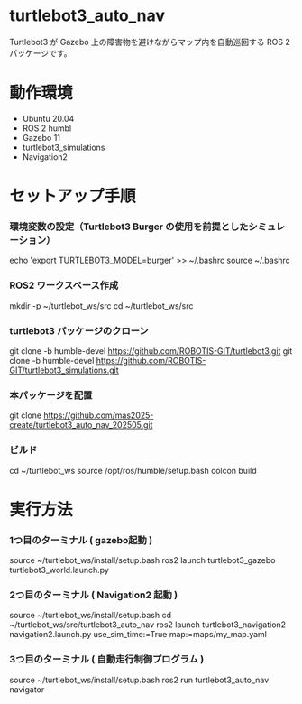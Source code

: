 # turtlebot3_auto_nav

Turtlebot3 が Gazebo 上の障害物を避けながらマップ内を自動巡回する ROS 2 パッケージです。

# 動作環境

- Ubuntu 20.04
- ROS 2 humbl
- Gazebo 11
- turtlebot3_simulations
- Navigation2

# セットアップ手順
### 環境変数の設定（Turtlebot3 Burger の使用を前提としたシミュレーション）
echo 'export TURTLEBOT3_MODEL=burger' >> ~/.bashrc
source ~/.bashrc

### ROS2 ワークスペース作成
mkdir -p ~/turtlebot_ws/src
cd ~/turtlebot_ws/src

### turtlebot3 パッケージのクローン
git clone -b humble-devel https://github.com/ROBOTIS-GIT/turtlebot3.git
git clone -b humble-devel https://github.com/ROBOTIS-GIT/turtlebot3_simulations.git

### 本パッケージを配置
git clone https://github.com/mas2025-create/turtlebot3_auto_nav_202505.git

### ビルド
cd ~/turtlebot_ws
source /opt/ros/humble/setup.bash
colcon build


# 実行方法
### 1つ目のターミナル ( gazebo起動 )
source ~/turtlebot_ws/install/setup.bash
ros2 launch turtlebot3_gazebo turtlebot3_world.launch.py

### 2つ目のターミナル ( Navigation2 起動 )
source ~/turtlebot_ws/install/setup.bash
cd ~/turtlebot_ws/src/turtlebot3_auto_nav
ros2 launch turtlebot3_navigation2 navigation2.launch.py use_sim_time:=True map:=maps/my_map.yaml

### 3つ目のターミナル ( 自動走行制御プログラム )
source ~/turtlebot_ws/install/setup.bash
ros2 run turtlebot3_auto_nav navigator





